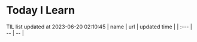 # Today I Learn 
TIL list updated at 2023-06-20 02:10:45
| name | url | updated time |
| :--- | -- | -- |
